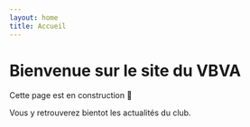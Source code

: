 ```yaml
---
layout: home
title: Accueil
---
```


# Bienvenue sur le site du VBVA

Cette page est en construction 🚀

Vous y retrouverez bientot les actualités du club.